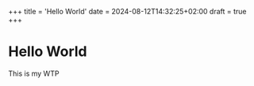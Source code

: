+++
title = 'Hello World'
date = 2024-08-12T14:32:25+02:00
draft = true
+++


# Hello World

This is my WTP  